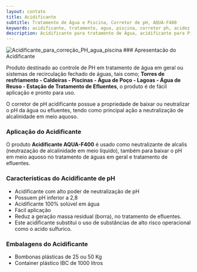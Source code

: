 ```yaml
---
layout: contato
title: Acidificante
subtitle: Tratamento de Água e Piscina, Corretor de pH, AQUA-F400
keywords: acidificante, tratamento, agua, piscina, corretor ph, acidez
description: Acidificante para tratamento de Água, acidificante para Piscina, Corretor de pH, AQUA-F400, corretor de alcidez.
---
```

<img class="img-responsive pull-right" style="max-width: 80%;" src="../../website/images/Acidificante_ph_piscina.jpg" alt="Acidificante_para_correção_PH_agua_piscina">
### Apresentacão do Acidificante

Produto destinado ao controle de PH em tratamento de água em geral ou sistemas de recirculação fechado de águas, tais como; **Torres de resfriamento - Caldeiras - Piscinas - Água de Poço - Lagoas - Água de Reuso - Estação de Tratamento de Efluentes**, o produto é de fácil aplicação e pronto para uso.

O corretor de pH acidificante possue a propriedade de baixar ou neutralizar o pH da água ou efluentes, tendo como principal ação a neutralização de alcalinidade em meio aquoso.

### Aplicação do Acidificante
O produto **Acidificante AQUA-F400** é usado como neutralizante de alcalis (neutrazação de alcalinidade em meio líquido), também para baixar o pH em meio aquoso no tratamento de águas em geral e tratamento de efluentes.

### Características do Acidificante de pH

- Acidificante com alto poder de neutralização de pH
- Possuem pH inferior a 2,8
- Acidificante 100% solúvel em água
- Fácil aplicação
- Reduz a geração massa residual (borra), no tratamento de efluentes.
- Este acidificante substitui o uso de substâncias de alto risco operacional como o acido sulfurico.

### Embalagens do Acidificante

- Bombonas plásticas de 25 ou 50 Kg
- Container plástico IBC de 1000 litros

